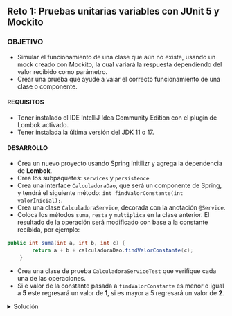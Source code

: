 ## Reto 1: Pruebas unitarias variables con JUnit 5 y Mockito

### OBJETIVO
- Simular el funcionamiento de una clase que aún no existe, usando un mock creado con Mockito, la cual variará la respuesta dependiendo del valor recibido como parámetro.  
- Crear una prueba que ayude a vaiar el correcto funcionamiento de una clase o componente.


#### REQUISITOS
- Tener instalado el IDE IntelliJ Idea Community Edition con el plugin de Lombok activado.
- Tener instalada la última versión del JDK 11 o 17.

#### DESARROLLO
- Crea un nuevo proyecto usando Spring Initilizr y agrega la dependencia de **Lombok**.
- Crea los subpaquetes: `services` y `persistence`
- Crea una interface `CalculadoraDao`, que será un componente de Spring, y tendrá el siguiente método: `int findValorConstante(int valorInicial);`.
- Crea una clase `CalculadoraService`, decorada con la anotación `@Service`.
- Coloca los métodos `suma`, `resta` y `multiplica` en la clase anterior. El resultado de la operación será modificado con base a la constante recibida, por ejemplo:
```java
public int suma(int a, int b, int c) {
        return a + b + calculadoraDao.findValorConstante(c);
    }
```
- Crea una clase de prueba `CalculadoraServiceTest` que verifique cada una de las operaciones.
- Si e valor de la constante pasada a `findValorConstante` es menor o igual a **5** este regresará un valor de **1**, si es mayor a 5 regresará un valor de **2**.

<details>
	<summary>Solución</summary>

1. Crea un proyecto Maven usando Spring Initializr desde el IDE IntelliJ Idea.

2. En la ventana que se abre selecciona las siguientes opciones:
- Grupo, artefacto y nombre del proyecto.
- Tipo de proyecto: **Maven Project**.
- Lenguaje: **Java**.
- Forma de empaquetar la aplicación: **jar**.
- Versión de Java: **11**.

3. En la siguiente ventana elige **Lombok** como dependencia del proyecto. En automático se agregarán también las dependencias para realizar pruebas unitarias.

4. Dale un nombre y una ubicación al proyecto y presiona el botón *Finish*.

5. En el proyecto que se acaba de crear debes tener el siguiente paquete `org.bedu.java.backend.sesion7.reto1`. Dentro crea los subpaquetes: `persistence`, `services`.

6. Dentro del paquete `persistence` crea una interface llamada `CalculadoraDao` de la siguiente forma:
```java
    @Component
    public interface CalculadoraDao {
        int findValorConstante(int valorInicial);
    }
```

Esta interface nos ayudará a simular que se lee un valor constante de una base de datos. Sin embargo, no habrá ninguna clase que implemente esta interface (y por eso deberemos crear un mock para simular su comportamiento).

7. En el paquete `services` crea una clase llamada `CalculadoraService` y decórala con la anotación `@Service` de Spring.
```java
@Service
public class CalculadoraService {

}
```

8. Coloca tres métodos dentro de esta clase, uno que regresará la suma de dos valores, otro su resta y un tercero para su multiplicación:
```java
    public int suma(int a, int b) {
        return a + b;
    }

    public int resta(int a, int b) {
        return a - b;
    }

    public int multiplica(int a, int b) {
        return a * b;
    }
```

9. Modificaremos el valor de cada una de las operaciones sumándoles un valor constante que será regresado por el método `findValorConstante` de la interfaz `CalculadoraDao`, el cual recibirá un valor para saber qué debe regresar.
```java
    public int suma(int a, int b, int c) {
        return a + b + calculadoraDao.findValorConstante(c);
    }

    public int resta(int a, int b, int c) {
        return a - b + calculadoraDao.findValorConstante(c);
    }

    public int multiplica(int a, int b, int c) {
        return a * b + calculadoraDao.findValorConstante(c);
    }
```

10. Agrega una referencia a esta interface y usa la anotación `@RequiredArgsConstructor` de Lombok para inyectarla:
```java
@Service
@RequiredArgsConstructor
public class CalculadoraService {

    private final CalculadoraDao calculadoraDao;
    
}
```

11. En el directorio de pruebas de Maven agrega una nueva clase llamada `CalculadoraServiceTest`.

12. Decora la nueva clase con la anotación `@ExtendWith(MockitoExtension.class)`, la cual indica que usarás las funcionalidades de Mockito para la prueba. Como no hay una implementación de la interface `CalculadoraDao` (aunque `CalculadoraService` la necesita), será necesario crear un objeto mock para poder completar la prueba unitaria. 

13. Agrega una instancia de tipo `CalculadoraDao` y decórala con la anotación `@Mock`:

```java
    @Mock(lenient = true)
    CalculadoraDao calculadoraDao;
```
14. Agrega una instancia de tipo `CalculadoraService`, que es la clase que probaremos, y decórala con la anotación `@InjectMocks` para indicar que los mocks creados se deben inyectar en esta clase.

```java
    @InjectMocks
    private CalculadoraService calculadora;
```

15. Agrega un método decorado con `@BeforeEach`, el cual se ejecuta antes de cada método de prueba. Dentro de este configura la respuesta que regresara el mock de tipo `CalculadoraDao` cuando se haga una llamada al método `findValorConstante`.

```java
    @BeforeEach
    void setUp() {
        given(calculadoraDao.findValorConstante(AdditionalMatchers.gt(6))).willReturn(2);
        given(calculadoraDao.findValorConstante(AdditionalMatchers.lt(5))).willReturn(1);
    }
```

16. Crea un método llamado `sumaTest` para verificar la suma. Usa el método `assertEquals` de JUnit para asegurar que los valores regresados son correctos. Los métodos de prueba deben decorarse siempre con la anotación `@Test`:
```java
    @Test
    @DisplayName("Prueba suma")
    void sumaTest() {
        int esperado = 6;
        int constante = 1;
        assertEquals(esperado, calculadora.suma(3, 2, constante));
    }
```

17. Haz lo mismo para probar la resta y la multiplicación:
```java
    @Test
    @DisplayName("Prueba resta")
    void restaTest() {
        int esperado = 1;
        int constante = 5;
        assertEquals(esperado, calculadora.resta(3, 2, constante));
    }

    @Test
    @DisplayName("Prueba multiplicación")
    void multiplicaTest() {
        int esperado = 8;
        int constante = 15;
        assertEquals(esperado, calculadora.multiplica(3, 2, 15));
    }
```

18. Ejecuta la prueba haciendo clic derecho sobre el editor de código y seleccionando la opción `Run CalculadoraServiceTest` o haciendo clic sobre las dos flechas verdes que aparecen junto al nombre de la clase:

![imagen](img/img_02.png)

19. Debes ver el siguiente resultado en la consola de IntelliJ:

![imagen](img/img_03.png)

</details>
